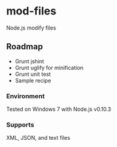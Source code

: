 # mod-files

Node.js modify files

## Roadmap
* Grunt jshint
* Grunt uglify for minification
* Grunt unit test
* Sample recipe

### Environment
Tested on Windows 7 with Node.js v0.10.3

### Supports
XML, JSON, and text files